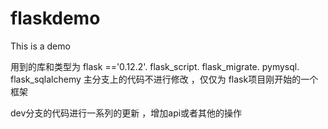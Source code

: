 # flaskdemo
This is a demo


用到的库和类型为
flask =='0.12.2'.
flask_script.
flask_migrate.
pymysql.
flask_sqlalchemy 
主分支上的代码不进行修改 ，仅仅为 flask项目刚开始的一个框架


dev分支的代码进行一系列的更新 ，增加api或者其他的操作


